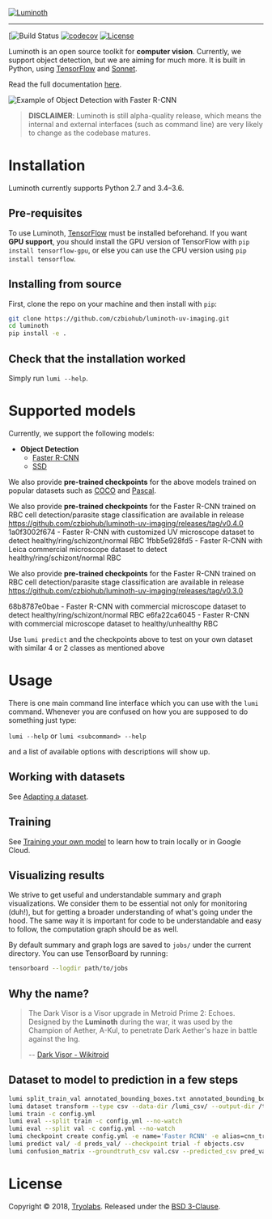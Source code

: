 [![Luminoth](https://user-images.githubusercontent.com/270983/31414425-c12314d2-ae15-11e7-8cc9-42d330b03310.png)](https://luminoth.ai)

---

[![Build Status](https://travis-ci.com/czbiohub/luminoth-uv-imaging.svg)
[![codecov](https://codecov.io/gh/czbiohub/luminoth-uv-imaging/branch/master/graph/badge.svg)](https://codecov.io/gh/czbiohub/luminoth-uv-imaging)
[![License](https://img.shields.io/badge/License-BSD%203--Clause-blue.svg)](https://opensource.org/licenses/BSD-3-Clause)

Luminoth is an open source toolkit for **computer vision**. Currently, we support object detection, but we are aiming for much more. It is built in Python, using [TensorFlow](https://www.tensorflow.org/) and [Sonnet](https://github.com/deepmind/sonnet).

Read the full documentation [here](http://luminoth.readthedocs.io/).

![Example of Object Detection with Faster R-CNN](https://user-images.githubusercontent.com/1590959/36434494-e509be42-163d-11e8-99c1-d1aa728929ec.jpg)

> **DISCLAIMER**: Luminoth is still alpha-quality release, which means the internal and external interfaces (such as command line) are very likely to change as the codebase matures.

# Installation

Luminoth currently supports Python 2.7 and 3.4–3.6.

## Pre-requisites

To use Luminoth, [TensorFlow](https://www.tensorflow.org/install/) must be installed beforehand. If you want **GPU support**, you should install the GPU version of TensorFlow with `pip install tensorflow-gpu`, or else you can use the CPU version using `pip install tensorflow`.


## Installing from source

First, clone the repo on your machine and then install with `pip`:

```bash
git clone https://github.com/czbiohub/luminoth-uv-imaging.git
cd luminoth
pip install -e .
```

## Check that the installation worked

Simply run `lumi --help`.

# Supported models

Currently, we support the following models:

* **Object Detection**
  * [Faster R-CNN](https://arxiv.org/abs/1506.01497)
  * [SSD](https://arxiv.org/abs/1512.02325)

We also provide **pre-trained checkpoints** for the above models trained on popular datasets such as [COCO](http://cocodataset.org/) and [Pascal](http://host.robots.ox.ac.uk/pascal/VOC/).

We also provide **pre-trained checkpoints** for the Faster R-CNN trained on RBC cell detection/parasite stage classification are available in release https://github.com/czbiohub/luminoth-uv-imaging/releases/tag/v0.4.0
1a0f3002f674 - Faster R-CNN with customized UV microscope dataset to detect healthy/ring/schizont/normal RBC
1fbb5e928fd5 - Faster R-CNN with Leica commercial microscope dataset to detect healthy/ring/schizont/normal RBC

We also provide **pre-trained checkpoints** for the Faster R-CNN trained on RBC cell detection/parasite stage classification are available in release https://github.com/czbiohub/luminoth-uv-imaging/releases/tag/v0.3.0

68b8787e0bae - Faster R-CNN with commercial microscope dataset to detect healthy/ring/schizont/normal RBC
e6fa22ca6045 - Faster R-CNN with commercial microscope dataset to healthy/unhealthy RBC

Use `lumi predict` and the checkpoints above to test on your own dataset with similar 4 or 2 classes as mentioned above 

# Usage

There is one main command line interface which you can use with the `lumi` command. Whenever you are confused on how you are supposed to do something just type:

`lumi --help` or `lumi <subcommand> --help`

and a list of available options with descriptions will show up.

## Working with datasets

See [Adapting a dataset](http://luminoth.readthedocs.io/en/latest/usage/dataset.html).

## Training

See [Training your own model](http://luminoth.readthedocs.io/en/latest/usage/training.html) to learn how to train locally or in Google Cloud.

## Visualizing results

We strive to get useful and understandable summary and graph visualizations. We consider them to be essential not only for monitoring (duh!), but for getting a broader understanding of what's going under the hood. The same way it is important for code to be understandable and easy to follow, the computation graph should be as well.

By default summary and graph logs are saved to `jobs/` under the current directory. You can use TensorBoard by running:

```bash
tensorboard --logdir path/to/jobs
```

## Why the name?

> The Dark Visor is a Visor upgrade in Metroid Prime 2: Echoes. Designed by the **Luminoth** during the war, it was used by the Champion of Aether, A-Kul, to penetrate Dark Aether's haze in battle against the Ing.
>
> -- [Dark Visor - Wikitroid](http://metroid.wikia.com/wiki/Dark_Visor)
>

## Dataset to model to prediction in a few steps

``` bash
lumi split_train_val annotated_bounding_boxes.txt annotated_bounding_boxes_1.txt annotated_bounding_boxes_2.txt --output_dir all_data_lumi_csv --percentage 0.9 --random_seed 42 --input_image_format .tif
lumi dataset transform --type csv --data-dir /lumi_csv/ --output-dir /tfdata/ --split train --split val --only-classes=table
lumi train -c config.yml
lumi eval --split train -c config.yml --no-watch
lumi eval --split val -c config.yml --no-watch
lumi checkpoint create config.yml -e name='Faster RCNN' -e alias=cnn_trial
lumi predict val/ -d preds_val/ --checkpoint trial -f objects.csv
lumi confusion_matrix --groundtruth_csv val.csv --predicted_csv pred_val.csv --output_txt output.txt --classes_json classes.json
```

# License

Copyright © 2018, [Tryolabs](https://tryolabs.com).
Released under the [BSD 3-Clause](LICENSE).
